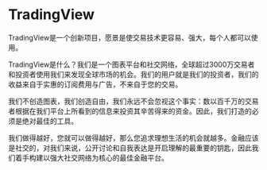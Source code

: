 # 

# TradingView

TradingView是一个创新项目，愿景是使交易技术更容易、强大，每个人都可以使用。

TradingView是什么？我们是一个图表平台和社交网络，全球超过3000万交易者和投资者使用我们来发现全球市场的机会。我们的用户就是我们的投资者，我们的收益来自于实惠的订阅费用与广告，不来自于您的交易。

我们不创造图表，我们创造自由，我们永远不会忽视这个事实：数以百千万的交易者根据在我们平台上所看到的信息来投资其辛苦得来的资金。因此，我们打造的必须是绝对最佳的工具。

我们做得越好，您就可以做得越好，那么您追求理想生活的机会就越多。金融应该是社交的，对我们来说，公开讨论和自我表达是开启理解的最重要的钥匙，因此我们着手构建以强大社交网络为核心的最佳金融平台。

